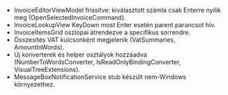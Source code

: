- InvoiceEditorViewModel frissítve: kiválasztott számla csak Enterre nyílik meg
  (OpenSelectedInvoiceCommand).
- InvoiceLookupView KeyDown most Enter esetén parent parancsot hív.
- InvoiceItemsGrid oszlopai átrendezve a specifikus sorrendre.
- Összesítés VAT kulcsonként megjelenik (VatSummaries, AmountInWords).
- Új konverterek és helper osztályok hozzáadva (NumberToWordsConverter,
  IsReadOnlyBindingConverter, VisualTreeExtensions).
- MessageBoxNotificationService stub készült nem-Windows környezethez.
